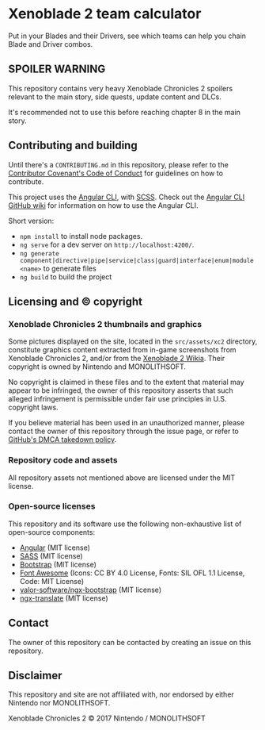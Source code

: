 # Xenoblade 2 team calculator

Put in your Blades and their Drivers, see which teams can help you chain Blade and Driver combos.

## SPOILER WARNING

This repository contains very heavy Xenoblade Chronicles 2 spoilers relevant to the main story, side quests, update content and DLCs.

It's recommended not to use this before reaching chapter 8 in the main story.

## Contributing and building

Until there's a `CONTRIBUTING.md` in this repository, please refer to the [Contributor Covenant's Code of Conduct](https://www.contributor-covenant.org/version/1/4/code-of-conduct) for guidelines on how to contribute.

This project uses the [Angular CLI](https://github.com/angular/angular-cli), with [SCSS](https://github.com/angular/angular-cli/wiki/stories-css-preprocessors). Check out the [Angular CLI GitHub wiki](https://github.com/angular/angular-cli/wiki) for information on how to use the Angular CLI.

Short version:

- `npm install` to install node packages.
- `ng serve` for a dev server on `http://localhost:4200/`.
- `ng generate component|directive|pipe|service|class|guard|interface|enum|module <name>` to generate files
- `ng build` to build the project

## Licensing and © copyright

### Xenoblade Chronicles 2 thumbnails and graphics

Some pictures displayed on the site, located in the `src/assets/xc2` directory, constitute graphics content extracted from in-game screenshots from Xenoblade Chronicles 2, and/or from the [Xenoblade 2 Wikia](http://xenoblade.wikia.com). Their copyright is owned by Nintendo and MONOLITHSOFT.

No copyright is claimed in these files and to the extent that material may appear to be infringed, the owner of this repository asserts that such alleged infringement is permissible under fair use principles in U.S. copyright laws.

If you believe material has been used in an unauthorized manner, please contact the owner of this repository through the issue page, or refer to [GitHub's DMCA takedown policy](https://help.github.com/articles/dmca-takedown-policy/).

### Repository code and assets

All repository assets not mentioned above are licensed under the MIT license.

### Open-source licenses

This repository and its software use the following non-exhaustive list of open-source components:

- [Angular](https://github.com/angular/angular) (MIT license)
- [SASS](https://github.com/sass/sass) (MIT license)
- [Bootstrap](https://github.com/twbs/bootstrap) (MIT license)
- [Font Awesome](https://github.com/FortAwesome/Font-Awesome) (Icons: CC BY 4.0 License, Fonts: SIL OFL 1.1 License, Code: MIT License)
- [valor-software/ngx-bootstrap](https://github.com/valor-software/ngx-bootstrap) (MIT license)
- [ngx-translate](https://github.com/ngx-translate/core) (MIT license)

## Contact

The owner of this repository can be contacted by creating an issue on this repository.

## Disclaimer

This repository and site are not affiliated with, nor endorsed by either Nintendo nor MONOLITHSOFT.

Xenoblade Chronicles 2 © 2017 Nintendo / MONOLITHSOFT
